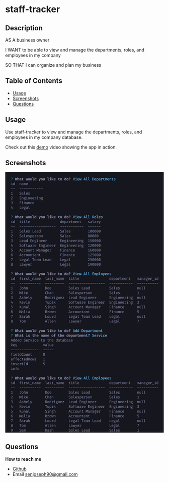 # staff-tracker

## Description

AS A business owner

I WANT to be able to view and manage the departments, roles, and employees in my company

SO THAT I can organize and plan my business

## Table of Contents

- [Usage](#usage)
- [Screenshots](#screenshots)
- [Questions](#questions)

## Usage

Use staff-tracker to view and manage the departments, roles, and employees in my company database.

Check out this <a href="https://drive.google.com/file/d/1rx7V9IxBDtnqbCsx-Ss5kXB76wOeW2lw/view?usp=sharing">demo</a> video showing the app in action.

## Screenshots

![staff-tracker-interface](./assets/images/staff-tracker-screenshot.png)

## Questions

**How to reach me**

- <a href="https://github.com/joesen-dev">Github</a>
- Email senjoseph90@gmail.com
